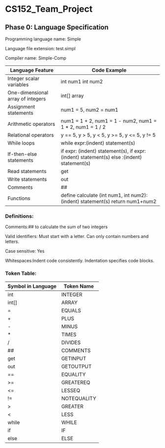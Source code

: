# CS152_Team_Project

## Phase 0: Language Specification


Programming language name: Simple

Language file extension: test.simpl

Compiler name: Simple-Comp 


|__Language Feature__ | __Code Example__ |
| ------------------- | ---------------- |
|Integer scalar variables| int num1 int num2|
|One-dimensional array of integers|int[] array|
|Assignment statements|num1 = 5, num2 = num1|
|Arithmetic operators|num1 = 1 + 2, num1 = 1 - num2, num1 = 1 * 2, num1 = 1 / 2|
|Relational operators|y == 5, y > 5, y < 5, y >= 5, y <= 5, y != 5|
|While loops|while expr:(indent) statement(s)
|If-then-else statements|if expr: (indent) statement(s), if expr: (indent) statement(s) else :(indent) statement(s)
|Read statements|get|
|Write statements|out|
|Comments|##|
|Functions|define calculate (int num1, int num2): (indent) statement(s) return num1+num2


### Definitions:

Comments:## to calculate the sum of two integers

Valid identifiers:
Must start with a letter. Can only contain numbers and letters.

Case sensitive: Yes

Whitespaces:Indent code consistently. Indentation specifies code blocks. 

### Token Table:

|__Symbol in Language__ | __Token Name__ |
|---------------------- | -------------- |
|int                    | INTEGER        |
|int[]                  | ARRAY          |
|=                      | EQUALS         |
|+                      | PLUS           |
|-                      | MINUS          |
| *                     | TIMES          |
|/                      | DIVIDES        |
|##                     | COMMENTS       |
|get                    | GETINPUT       |
|out                    | GETOUTPUT      |
|==                     | EQUALITY       |
|>=                     | GREATEREQ      |
|<=                     | LESSEQ         |
|!=                     | NOTEQUALITY    |
|>                      | GREATER        |
|<                      | LESS           |
|while                  | WHILE          |
|if                     | IF             |
|else                   | ELSE           |

